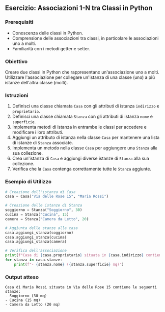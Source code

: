 ## Esercizio: Associazioni 1-N tra Classi in Python

### Prerequisiti

- Conoscenza delle classi in Python.
- Comprensione delle associazioni tra classi, in particolare le associazioni uno a molti.
- Familiarità con i metodi getter e setter.

### Obiettivo

Creare due classi in Python che rappresentano un'associazione uno a molti. Utilizzare l'associazione per collegare un'istanza di una classe (uno) a più istanze dell'altra classe (molti).

### Istruzioni

1. Definisci una classe chiamata `Casa` con gli attributi di istanza `indirizzo` e `proprietario`.
2. Definisci una classe chiamata `Stanza` con gli attributi di istanza `nome` e `superficie`.
3. Implementa metodi di istanza in entrambe le classi per accedere e modificare i loro attributi.
4. Aggiungi un attributo di istanza nella classe `Casa` per mantenere una lista di istanze di `Stanza` associate.
5. Implementa un metodo nella classe `Casa` per aggiungere una `Stanza` alla sua collezione.
6. Crea un'istanza di `Casa` e aggiungi diverse istanze di `Stanza` alla sua collezione.
7. Verifica che la `Casa` contenga correttamente tutte le `Stanza` aggiunte.

### Esempio di Utilizzo

```python
# Creazione dell'istanza di Casa
casa = Casa("Via delle Rose 15", "Maria Rossi")

# Creazione delle istanze di Stanza
soggiorno = Stanza("Soggiorno", 30)
cucina = Stanza("Cucina", 15)
camera = Stanza("Camera da Letto", 20)

# Aggiunta delle stanze alla casa
casa.aggiungi_stanza(soggiorno)
casa.aggiungi_stanza(cucina)
casa.aggiungi_stanza(camera)

# Verifica dell'associazione
print(f"Casa di {casa.proprietario} situata in {casa.indirizzo} contiene le seguenti stanze:")
for stanza in casa.stanze:
    print(f"- {stanza.nome} ({stanza.superficie} mq)")
```

### Output atteso

```
Casa di Maria Rossi situata in Via delle Rose 15 contiene le seguenti stanze:
- Soggiorno (30 mq)
- Cucina (15 mq)
- Camera da Letto (20 mq)
```
